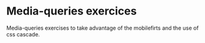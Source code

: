 # Media-queries exercices
Media-queries exercises to take advantage of the mobilefirts and the use of css cascade.
